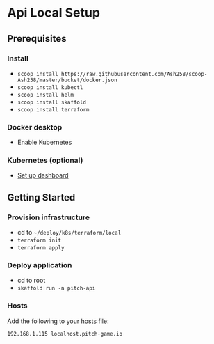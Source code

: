 # Api Local Setup

## Prerequisites

### Install
- `scoop install https://raw.githubusercontent.com/Ash258/scoop-Ash258/master/bucket/docker.json`
- `scoop install kubectl`
- `scoop install helm`
- `scoop install skaffold`
- `scoop install terraform`

### Docker desktop
- Enable Kubernetes

### Kubernetes (optional)
- [Set up dashboard](https://kubernetes.io/docs/tasks/access-application-cluster/web-ui-dashboard/)

## Getting Started

### Provision infrastructure
- cd to `~/deploy/k8s/terraform/local`
- `terraform init`
- `terraform apply`

### Deploy application
- cd to root
- `skaffold run -n pitch-api`

### Hosts
Add the following to your hosts file:
```
192.168.1.115 localhost.pitch-game.io
```